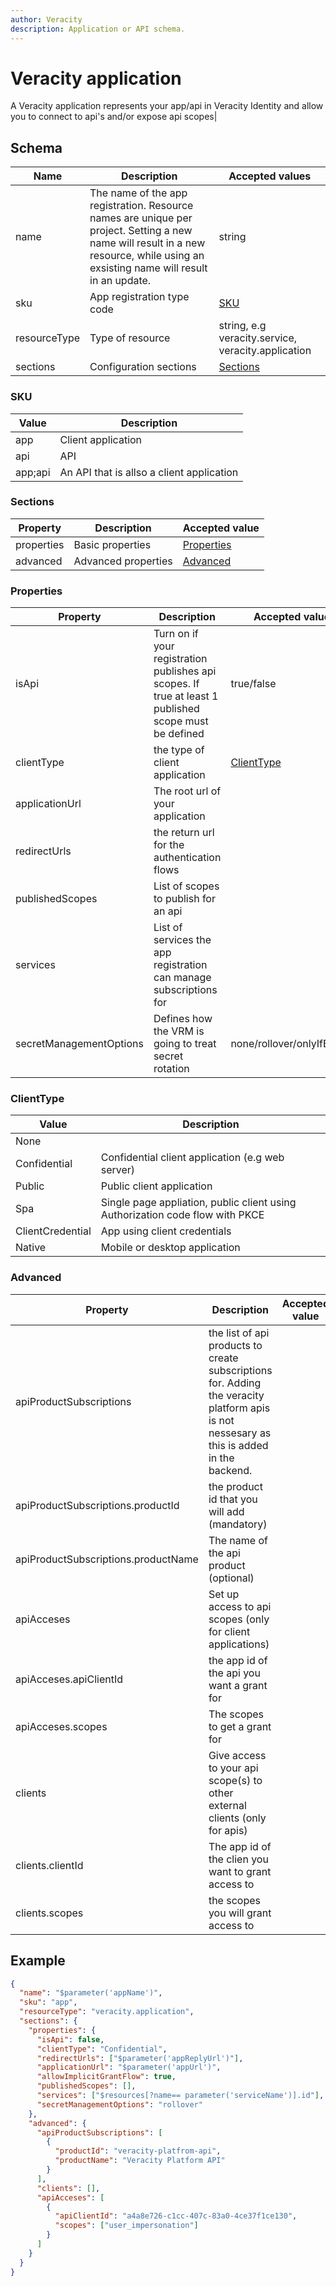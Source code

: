 ```yaml
---
author: Veracity
description: Application or API schema.
---
```


# Veracity application

A Veracity application represents your app/api in Veracity Identity and allow you to connect to api's and/or expose api scopes|

## Schema

|Name|Description|Accepted values|
|----|-----------|---------------|
|name|The name of the app registration. Resource names are unique per project. Setting a new name will result in a new resource, while using an exsisting name will result in an update.|string|
|sku|App registration type code|[SKU](#SKU)|
|resourceType|Type of resource|string, e.g veracity.service, veracity.application|
|sections|Configuration sections|[Sections](#Sections)|

### SKU
|Value|Description|
|-----|-----------|
|app|Client application|
|api|API|
|app;api|An API that is allso a client application

### Sections
|Property|Description|Accepted value|
|--------|-----------|--------------|
|properties|Basic properties|[Properties](#Properties)|
|advanced|Advanced properties|[Advanced](#Advanced)|

### Properties
|Property|Description|Accepted value|
|--------|-----------|--------------|
|isApi|Turn on if your registration publishes api scopes. If true at least 1 published scope must be defined|true/false|
|clientType|the type of client application|[ClientType](#ClientType)|
|applicationUrl|The root url of your application||
|redirectUrls|the return url for the authentication flows||
|publishedScopes|List of scopes to publish for an api||
|services|List of services the app registration can manage subscriptions for||
|secretManagementOptions|Defines how the VRM is going to treat secret rotation|none/rollover/onlyIfEmpty|

### ClientType
|Value|Description|
|-----|-----------|
|None||
|Confidential| Confidential client application (e.g web server)|
|Public| Public client application|
|Spa| Single page appliation, public client using Authorization code flow with PKCE|
|ClientCredential|App using client credentials|
|Native|Mobile or desktop application|
### Advanced
|Property|Description|Accepted value|
|--------|-----------|--------------|
|apiProductSubscriptions|the list of api products to create subscriptions for. Adding the veracity platform apis is not nessesary as this is added in the backend.||
|apiProductSubscriptions.productId|the product id that you will add (mandatory)||
|apiProductSubscriptions.productName|The name of the api product (optional)||
|apiAcceses|Set up access to api scopes (only for client applications)||
|apiAcceses.apiClientId|the app id of the api you want a grant for||
|apiAcceses.scopes|The scopes to get a grant for||
|clients|Give access to your api scope(s) to other external clients (only for apis)||
|clients.clientId|The app id of the clien you want to grant access to||
|clients.scopes|the scopes you will grant access to||

## Example

```json
{
  "name": "$parameter('appName')",
  "sku": "app",
  "resourceType": "veracity.application",
  "sections": {
    "properties": {
      "isApi": false,
      "clientType": "Confidential",
      "redirectUrls": ["$parameter('appReplyUrl')"],
      "applicationUrl": "$parameter('appUrl')",
      "allowImplicitGrantFlow": true,
      "publishedScopes": [],
      "services": ["$resources[?name== parameter('serviceName')].id"],
      "secretManagementOptions": "rollover"
    },
    "advanced": {
      "apiProductSubscriptions": [
        {
          "productId": "veracity-platfrom-api",
          "productName": "Veracity Platform API"
        }
      ],
      "clients": [],
      "apiAcceses": [
        {
          "apiClientId": "a4a8e726-c1cc-407c-83a0-4ce37f1ce130",
          "scopes": ["user_impersonation"]
        }
      ]
    }
  }
}
```